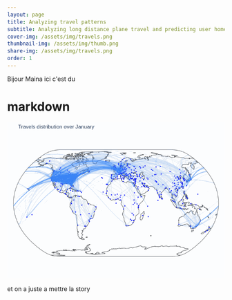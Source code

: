 ```yaml
---
layout: page
title: Analyzing travel patterns
subtitle: Analyzing long distance plane travel and predicting user home area based on their long distance travels
cover-img: /assets/img/travels.png
thumbnail-img: /assets/img/thumb.png
share-img: /assets/img/travels.png
order: 1
---
```


Bijour Maina ici c'est du
# markdown
![Alt Text](assets/img/animated.gif)


et on a juste a mettre la story
